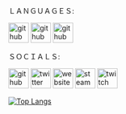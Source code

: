 ＬＡＮＧＵＡＧＥＳ:

[<img src='https://camo.githubusercontent.com/65b616ed4448c46e59c11345a1d49a01adc6d51f9bd6e93ee61d29573e04c597/68747470733a2f2f63646e2e6a7364656c6976722e6e65742f67682f64657669636f6e732f64657669636f6e2f69636f6e732f6a6176612f6a6176612d6f726967696e616c2d776f72646d61726b2e737667' alt='github' height='40'>](https://github.com/he1r)   [<img 
src='https://icon-library.com/images/c-language-icon/c-language-icon-20.jpg' alt='github' height='40'>](https://github.com/he1r)   [<img src='https://upload.wikimedia.org/wikipedia/commons/thumb/9/99/Unofficial_JavaScript_logo_2.svg/2048px-Unofficial_JavaScript_logo_2.svg.png' alt='github' height='40'>](https://github.com/he1r)

ＳＯＣＩＡＬＳ:

[<img src='https://cdn.jsdelivr.net/npm/simple-icons@3.0.1/icons/github.svg' alt='github' height='40'>](https://github.com/he1r)  [<img src='https://cdn.jsdelivr.net/npm/simple-icons@3.0.1/icons/twitter.svg' alt='twitter' height='40'>](https://twitter.com/urdher)  [<img src='https://cdn.jsdelivr.net/npm/simple-icons@3.0.1/icons/icloud.svg' alt='website' height='40'>](http://cukur.xyz/)   [<img src='https://cdn.jsdelivr.net/npm/simple-icons@3.0.1/icons/steam.svg' alt='steam' height='40'>](https://steamcommunity.com/id/he1r/)   [<img src='https://cdn.jsdelivr.net/npm/simple-icons@3.0.1/icons/twitch.svg' alt='twitch' height='40'>](https://www.twitch.tv/vjeshte)  

[![Top Langs](https://github-readme-stats.vercel.app/api/top-langs/?username=he1r&layout=compact)](https://github.com/he1r/github-readme-stats)
